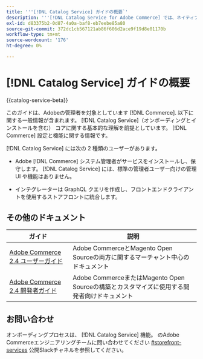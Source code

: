 ```yaml
---
title: '''[!DNL Catalog Service] ガイドの概要`'
description: '''[!DNL Catalog Service for Adobe Commerce] では、ネイティブのAdobe Commerce GraphQL クエリよりも速く、製品表示ページと製品リストページのコンテンツを取得できます。」'
exl-id: d83375b2-0d87-4a0a-baf8-eb7eebe85a80
source-git-commit: 372dc1cb567121ab86f606d2ace9f19d8e01170b
workflow-type: tm+mt
source-wordcount: '176'
ht-degree: 0%

---
```


# [!DNL Catalog Service] ガイドの概要

{{catalog-service-beta}}

このガイドは、Adobeの管理者を対象としています [!DNL Commerce]. 以下に関する一般情報が含まれます。 [!DNL Catalog Service]（オンボーディングとインストールを含む） コアに関する基本的な理解を前提としています。 [!DNL Commerce] 設定と機能に関する情報です。

[!DNL Catalog Service] には次の 2 種類のユーザーがあります。

* Adobe [!DNL Commerce] システム管理者がサービスをインストールし、保守します。 [!DNL Catalog Service] には、標準の管理者ユーザー向けの管理 UI や機能はありません。

* インテグレーターは GraphQL クエリを作成し、フロントエンドクライアントを使用するストアフロントに統合します。

## その他のドキュメント

| ガイド | 説明 |
|------ | ----------- |
| [Adobe Commerce 2.4 ユーザーガイド](https://docs.magento.com/user-guide/) | Adobe CommerceとMagento Open Sourceの両方に関するマーチャント中心のドキュメント |
| [Adobe Commerce 2.4 開発者ガイド](https://devdocs.magento.com/) | Adobe CommerceまたはMagento Open Sourceの構築とカスタマイズに使用する開発者向けドキュメント |

## お問い合わせ

オンボーディングプロセスは、 [!DNL Catalog Service] 機能。 のAdobe Commerceエンジニアリングチームに問い合わせてください [#storefront-services](https://magentocommeng.slack.com/archives/C03HVPG8RS4) 公開Slackチャネルを参照してください。

